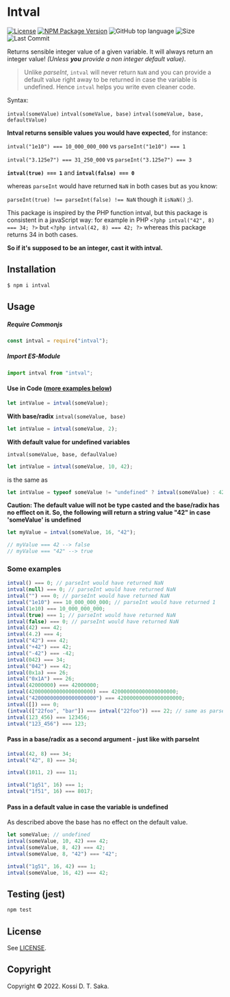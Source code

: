 # Intval

[![License][license-image]][license-url] [![NPM Package Version][npm-image-version]][npm-url] ![GitHub top language][language-image] ![Size][size-image] ![Last Commit][commit-image]

Returns sensible integer value of a given variable. It will always return an integer value! _(Unless **you** provide a non integer default value)_.

> Unlike _parseInt_, `intval` will never return `NaN` and you can provide a default value right away to be returned in case the variable is undefined. Hence `intval` helps you write even cleaner code.

Syntax:

`intval(someValue)`
`intval(someValue, base)`
`intval(someValue, base, defaultValue)`

**Intval returns sensible values you would have expected**, for instance:

`intval("1e10") === 10_000_000_000` vs `parseInt("1e10") === 1`

`intval("3.125e7") === 31_250_000` vs `parseInt("3.125e7") === 3`

**`intval(true) === 1`** and **`intval(false) === 0`**

whereas `parseInt` would have returned `NaN` in both cases but as you know:

`parseInt(true) !== parseInt(false) !== NaN` though it `isNaN()` ;).

This package is inspired by the PHP function intval, but this package is consistent in a javaScript way: for example in PHP `<?php intval("42", 8) === 34; ?>` but `<?php intval(42, 8) === 42; ?>` whereas this package returns 34 in both cases.

**So if it's supposed to be an integer, cast it with intval.**

## Installation

```bash
$ npm i intval
```

## Usage

##### Require Commonjs

```js
const intval = require("intval");
```

##### Import ES-Module

```js
import intval from "intval";
```

#### Use in Code ([more examples below](#some-examples))

```js
let intValue = intval(someValue);
```

**With base/radix**
`intval(someValue, base)`

```js
let intValue = intval(someValue, 2);
```

**With default value for undefined variables**

`intval(someValue, base, defaulValue)`

```js
let intValue = intval(someValue, 10, 42);
```

is the same as

```js
let intValue = typeof someValue != "undefined" ? intval(someValue) : 42;
```

**Caution: The default value will not be type casted and the base/radix has no efflect on it. So, the following will return a string value "42" in case 'someValue' is undefined**

```js
let myValue = intval(someValue, 16, "42");

// myValue === 42 --> false
// myValue === "42" --> true
```

### Some examples

```js
intval() === 0; // parseInt would have returned NaN
intval(null) === 0; // parseInt would have returned NaN
intval("") === 0; // parseInt would have returned NaN
intval("1e10") === 10_000_000_000; // parseInt would have returned 1
intval(1e10) === 10_000_000_000;
intval(true) === 1; // parseInt would have returned NaN
intval(false) === 0; // parseInt would have returned NaN
intval(42) === 42;
intval(4.2) === 4;
intval("42") === 42;
intval("+42") === 42;
intval("-42") === -42;
intval(042) === 34;
intval("042") === 42;
intval(0x1a) === 26;
intval("0x1A") === 26;
intval(42000000) === 42000000;
intval(420000000000000000000) === 420000000000000000000;
intval("420000000000000000000") === 420000000000000000000;
intval([]) === 0;
(intval(["22foo", "bar"]) === intval("22foo")) === 22; // same as parseInt, returns intval of the first array element. But php intval(["22foo", "bar"]) === 1
intval(123_456) === 123456;
intval("123_456") === 123;
```

#### Pass in a base/radix as a second argument - just like with parseInt

```js
intval(42, 8) === 34;
intval("42", 8) === 34;

intval(1011, 2) === 11;

intval("1g51", 16) === 1;
intval("1f51", 16) === 8017;
```

#### Pass in a default value in case the variable is undefined

As described above the base has no effect on the default value.

```js
let someValue; // undefined
intval(someValue, 10, 42) === 42;
intval(someValue, 8, 42) === 42;
intval(someValue, 8, "42") === "42";

intval("1g51", 16, 42) === 1;
intval(someValue, 16, 42) === 42;
```

## Testing (jest)

```bash
npm test
```

## License

See [LICENSE][license-url].

## Copyright

Copyright &copy; 2022. Kossi D. T. Saka.

[npm-image-version]: https://img.shields.io/npm/v/intval.svg
[npm-image-downloads]: https://img.shields.io/npm/dm/intval.svg?color=purple
[npm-url]: https://npmjs.org/package/intval
[license-image]: https://img.shields.io/github/license/kossidts/intval
[license-url]: https://github.com/kossidts/intval/blob/master/LICENSE
[language-image]: https://img.shields.io/github/languages/top/kossidts/intval?color=yellow
[size-image]: https://img.shields.io/github/repo-size/kossidts/intval?color=light
[commit-image]: https://img.shields.io/github/last-commit/kossidts/intval

